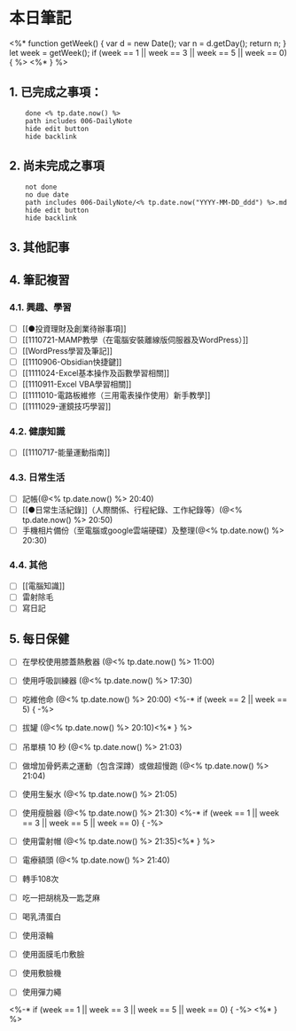 
# 本日筆記
<%*
function getWeek() {
var d = new Date();
var n = d.getDay();
return n;
}
let week = getWeek();
if (week == 1 || week == 3 || week == 5 || week == 0) {
%>
<%* } %>
## 1. 已完成之事項：
```tasks
	done <% tp.date.now() %>
	path includes 006-DailyNote
	hide edit button 
	hide backlink
```

## 2. 尚未完成之事項
```tasks
	not done
	no due date
	path includes 006-DailyNote/<% tp.date.now("YYYY-MM-DD_ddd") %>.md
	hide edit button 
	hide backlink
```

## 3. 其他記事

## 4. 筆記複習
### 4.1. 興趣、學習
- [ ] [[●投資理財及創業待辦事項]]
- [ ] [[1110721-MAMP教學（在電腦安裝離線版伺服器及WordPress）]]
- [ ] [[WordPress學習及筆記]]
- [ ] [[1110906-Obsidian快捷鍵]]
- [ ] [[1111024-Excel基本操作及函數學習相關]]
- [ ] [[1110911-Excel VBA學習相關]]
- [ ] [[1111010-電路板維修（三用電表操作使用）新手教學]]
- [ ] [[1111029-運鏡技巧學習]]

### 4.2. 健康知識
- [ ] [[1110717-能量運動指南]]

### 4.3. 日常生活
- [ ] 記帳(@<% tp.date.now() %> 20:40)
- [ ] [[●日常生活紀錄]]（人際關係、行程紀錄、工作紀錄等）(@<% tp.date.now() %> 20:50)
- [ ] 手機相片備份（至電腦或google雲端硬碟）及整理(@<% tp.date.now() %> 20:30)

### 4.4. 其他

- [ ] [[電腦知識]]
- [ ] 雷射除毛
- [ ] 寫日記

## 5. 每日保健
- [ ] 在學校使用膝蓋熱敷器 (@<% tp.date.now() %> 11:00)
- [ ] 使用呼吸訓練器 (@<% tp.date.now() %> 17:30)
- [ ] 吃維他命 (@<% tp.date.now() %> 20:00)
<%-*
if (week == 2 || week == 5) {
-%>

- [ ] 拔罐 (@<% tp.date.now() %> 20:10)<%* } %>
- [ ] 吊單槓 10 秒 (@<% tp.date.now() %> 21:03)
- [ ] 做增加骨鈣素之運動（包含深蹲）或做超慢跑 (@<% tp.date.now() %> 21:04)
- [ ] 使用生髮水 (@<% tp.date.now() %> 21:05)
- [ ] 使用瘦臉器 (@<% tp.date.now() %> 21:30)
<%-*
if (week == 1 || week == 3 || week == 5 || week == 0) {
-%>

- [ ] 使用雷射帽 (@<% tp.date.now() %> 21:35)<%* } %>
- [ ] 電療額頭 (@<% tp.date.now() %> 21:40)
- [ ] 轉手108次
- [ ] 吃一把胡桃及一匙芝麻
- [ ] 喝乳清蛋白
- [ ] 使用滾輪
- [ ] 使用面膜毛巾敷臉
- [ ] 使用敷臉機
- [ ] 使用彈力繩

<%-*
if (week == 1 || week == 3 || week == 5 || week == 0) {
-%>
<%* } %>